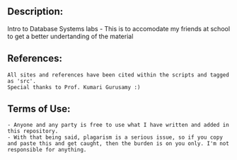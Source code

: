 ## Description:
  Intro to Database Systems labs
    - This is to accomodate my friends at school to get a better undertanding of the material
    

    
## References:
    All sites and references have been cited within the scripts and tagged as 'src'.
    Special thanks to Prof. Kumari Gurusamy :)
    
## Terms of Use:
	- Anyone and any party is free to use what I have written and added in this repository. 
    - With that being said, plagarism is a serious issue, so if you copy and paste this and get caught, then the burden is on you only. I'm not responsible for anything.

    
	

